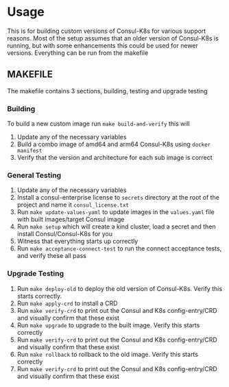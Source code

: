 # Usage
This is for building custom versions of Consul-K8s for various support reasons. Most of the setup assumes that an older version of Consul-K8s is running, but with some enhancements this could be used for newer versions. Everything can be run from the makefile

## MAKEFILE
The makefile contains 3 sections, building, testing and upgrade testing

### Building
To build a new custom image run `make build-and-verify` this will
1. Update any of the necessary variables
2. Build a combo image of amd64 and arm64 Consul-K8s using `docker manifest`
3. Verify that the version and architecture for each sub image is correct

### General Testing
1. Update any of the necessary variables
2. Install a consul-enterprise license to `secrets` directory at the root of the project and name it `consul_license.txt` 
3. Run `make update-values-yaml` to update images in the `values.yaml` file with built images/target Consul image
4. Run `make setup` which will create a kind cluster, load a secret and then install Consul/Consul-K8s for you
5. Witness that everything starts up correctly
6. Run `make acceptance-connect-test` to run the connect acceptance tests, and verify these all pass

### Upgrade Testing
1. Run `make deploy-old` to deploy the old version of Consul-K8s. Verify this starts correctly.
2. Run `make apply-crd` to install a CRD
3. Run `make verify-crd` to print out the Consul and K8s config-entry/CRD and visually confirm that these exist
4. Run `make upgrade` to upgrade to the built image. Verify this starts correctly
5. Run `make verify-crd` to print out the Consul and K8s config-entry/CRD and visually confirm that these exist
6. Run `make rollback` to rollback to the old image. Verify this starts correctly
7. Run `make verify-crd` to print out the Consul and K8s config-entry/CRD and visually confirm that these exist

